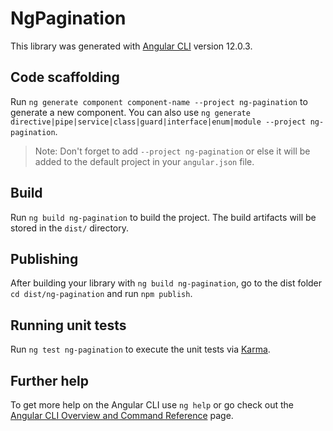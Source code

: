 # NgPagination

This library was generated with [Angular CLI](https://github.com/angular/angular-cli) version 12.0.3.

## Code scaffolding

Run `ng generate component component-name --project ng-pagination` to generate a new component. You can also use `ng generate directive|pipe|service|class|guard|interface|enum|module --project ng-pagination`.
> Note: Don't forget to add `--project ng-pagination` or else it will be added to the default project in your `angular.json` file. 

## Build

Run `ng build ng-pagination` to build the project. The build artifacts will be stored in the `dist/` directory.

## Publishing

After building your library with `ng build ng-pagination`, go to the dist folder `cd dist/ng-pagination` and run `npm publish`.

## Running unit tests

Run `ng test ng-pagination` to execute the unit tests via [Karma](https://karma-runner.github.io).

## Further help

To get more help on the Angular CLI use `ng help` or go check out the [Angular CLI Overview and Command Reference](https://angular.io/cli) page.
